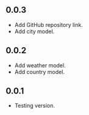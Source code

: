 ## 0.0.3
* Add GitHub repository link.
* Add city model.

## 0.0.2
* Add weather model.
* Add country model.

## 0.0.1
* Testing version.
